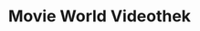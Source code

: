 ---
title: "Movie World Videothek"
url: /pfalzgrafenweiler/movie-world-videothek/
shop: Videothek
---
